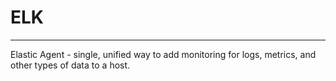 # ELK
---
Elastic Agent - single, unified way to add monitoring for logs, metrics, and other types of data to a host.
